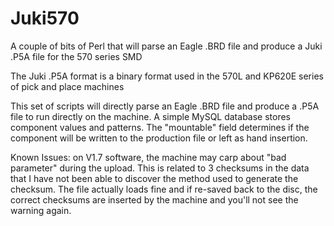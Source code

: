 # Juki570
A couple of bits of Perl that will parse an Eagle .BRD file and produce a Juki .P5A file for the 570 series SMD

The Juki .P5A format is a binary format used in the 570L and KP620E series of pick and place machines

This set of scripts will directly parse an Eagle .BRD file and produce a .P5A file to run directly on the machine. A simple MySQL database stores component values and patterns. The "mountable" field determines if the component will be written to the production file or left as hand insertion.

Known Issues: on V1.7 software, the machine may carp about "bad parameter" during the upload. This is related to 3 checksums in the data that I have not been able to discover the method used to generate the checksum.  The file actually loads fine and if re-saved back to the disc, the correct checksums are inserted by the machine and you'll not see the warning again.
